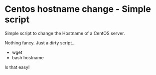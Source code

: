 # Centos hostname change - Simple script
Simple script to change the Hostname of a CentOS server.

Nothing fancy. Just a dirty script...

- wget
- bash hostname

Is that easy!
